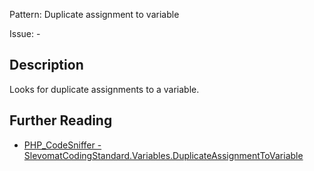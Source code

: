 Pattern: Duplicate assignment to variable

Issue: -

## Description

Looks for duplicate assignments to a variable.

## Further Reading

* [PHP_CodeSniffer - SlevomatCodingStandard.Variables.DuplicateAssignmentToVariable](https://github.com/slevomat/coding-standard/blob/master/doc/variables.md#slevomatcodingstandardvariablesduplicateassignmenttovariable)